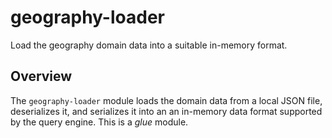 # geography-loader

Load the geography domain data into a suitable in-memory format.  


## Overview

The `geography-loader` module loads the domain data from a local JSON file, deserializes it, and serializes it into an
an in-memory data format supported by the query engine. This is a *glue* module.
